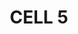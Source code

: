---
page: home
title: CELL 5
heading: >
    start today


    scale tomorrow
image: img/cell5/cell-5-logo-black.svg
bannerImg: img/banner-2.png
text: >
    we are technology experts delivering 
    
    
    scalable start-up solutions
footer: >
    If you are not ready to engage with us yet and have questions or need more convincing, invite us to pitch to you. **[Let us Pitch?](/contact)**
work: 
  - heading: >
      Read about some of the recent products we have shipped:
    linkUrl: /OurWork
    moreLink: See more of our work
    content:
      - heading: MVP > scale > pivot
        text: >
          18 months of deploying weekly in proptech. > 
      - heading: Brick by brick
        text: >
          innovating in series B construction tech one project at a time. >
      - heading: Weathering the storm
        text: >
          security fixes and new journies for early stage social sailing. > 
      - heading: Functional fintech
        text: >
          early stage team augmentation in start-up funding app. >

---